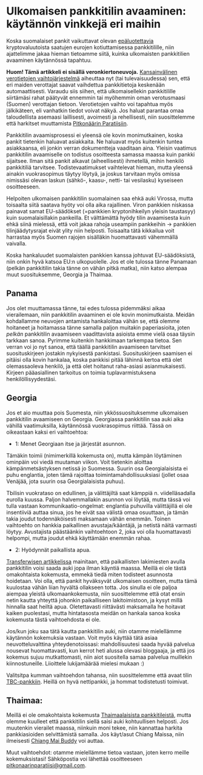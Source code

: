 # Ulkomaisen pankkitilin avaaminen: käytännön vinkkejä eri maihin

Koska suomalaiset pankit vaikuttavat olevan [epäluotettavia](https://forum.bittiraha.fi/t/helsingin-op-jaadytti-tilini-myyntivoittoja-koskevien-talletusten-vuoksi) kryptovaluutoista saatujen eurojen kotiuttamisessa pankkitilille, niin ajattelimme jakaa hieman tietoamme siitä, kuinka ulkomaisten pankkitilien avaaminen käytännössä tapahtuu.

**Huom! Tämä artikkeli ei sisällä veronkiertoneuvoja.** [Kansainvälinen verotietojen vaihtojärjestelmä](https://www.youtube.com/watch?v=qZQ-WkM7puI) aiheuttaa nyt (tai tulevaisuudessa) sen, että eri maiden verottajat saavat vaihdettua pankkitietoja keskenään automaattisesti. Varaudu siis siihen, että ulkomaisellekin pankkitilille siirtämäsi rahat päätyvät ennemmin tai myöhemmin oman verotusmaasi (Suomen) verottajan tietoon. Verotietojen vaihto voi tapahtua myös jälkikäteen, eli vanhatkin tiedot voivat näkyä. Jos haluat parantaa omaa taloudellista asemaasi laillisesti, avoimesti ja rehellisesti, niin suosittelemme että harkitset muuttamista [Pitkonäärin Paratiisiin](http://www.pitkonaarinparatiisi.info/).

Pankkitilin avaamisprosessi ei yleensä ole kovin monimutkainen, koska pankit tietenkin haluavat asiakkaita. Ne haluavat myös kuitenkin tuntea asiakkaansa, eli jonkin verran dokumentteja vaaditaan aina. Yleisin vaatimus pankkitilin avaamiselle on todistus osoitteesta samassa maassa kuin pankki sijaitsee. Ilman sitä pankit alkavat (aiheellisesti) ihmetellä, mihin henkilö pankkitiliä tarvitsee. Todistevaatimukset vaihtelevat hieman, mutta yleensä ainakin vuokrasopimus täytyy löytyä, ja joskus tarvitaan myös omissa nimissäsi olevan laskun (sähkö-, kaasu-, netti- tai vesilasku) kyseiseen osoitteeseen.

Helpoiten ulkomaisen pankkitilin suomalainen saa ehkä auki Virossa, mutta toisaalta siitä saatava hyöty voi olla aika rajallinen. Viron pankkien niskassa painavat samat EU-säädökset (=pankkien kryptonihkeilyn yleisin taustasyy) kuin suomalaisillakin pankeilla. Et välttämättä hyödy tilin avaamisesta kuin ehkä siinä mielessä, että voit jakaa rahoja useampiin pankkeihin -> pankkien tilinjäädytysrajat eivät ylity niin helposti. Toisaalta tätä kikkailua voit harrastaa myös Suomen rajojen sisälläkin huomattavasti vähemmällä vaivalla. 

Koska hankaluudet suomalaisten pankkien kanssa johtuvat EU-säädöksistä, niin onkin hyvä katsoa EU:n ulkopuolelle. Jos et ole tulossa tänne Panamaan (pelkän pankkitilin takia tänne on vähän pitkä matka), niin katso alempaa muut suosituksemme, Georgia ja Thaimaa.

## Panama

Jos olet muuttamassa tänne, tai edes tulossa pidemmäksi aikaa vierailemaan, niin pankkitilin avaaminen ei ole kovin monimutkaista. Meidän kohdallamme neuvojen antamista hankaloittaa vähän se, että olemme hoitaneet ja hoitamassa tänne samalla paljon muitakin paperiasioita, joten _pelkän_ pankkitilin avaamiseen vaadittavista asioista emme vielä osaa täysin tarkkaan sanoa. Pyrimme kuitenkin hankkimaan tarkempaa tietoa. Sen verran voi jo nyt sanoa, että täällä pankkitilin avaamiseen tarvitset suosituskirjeen jostakin nykyisestä pankistasi. Suosituskirjeen saamisen ei pitäisi olla kovin hankalaa, koska pankkisi pitää lähinnä kertoa että olet olemassaoleva henkilö, ja että olet hoitanut raha-asiasi asianmukaisesti. Kirjeen pääasiallinen tarkoitus on toimia tuplavarmistuksena henkilöllisyydestäsi.

## Georgia

Jos et aio muuttaa pois Suomesta, niin ykkössuosituksemme ulkomaisen pankkitilin avaamiseen on Georgia.
Georgiassa pankkitilin saa auki aika vähillä vaatimuksilla, käytännössä vuokrasopimus riittää. Tässä on oikeastaan kaksi eri vaihtoehtoa: 

* 1: Menet Georgiaan itse ja järjestät asunnon. 

Tämäkin toimii (nimimerkillä kokemusta on), mutta kämpän löytäminen ominpäin voi viedä muutaman viikon. Voit tietenkin aloittaa kämpänmetsästyksen netissä jo Suomessa. Suurin osa Georgialaisista ei puhu englantia, joten tämä rajoittaa toimintamahdollisuuksiasi (jollet osaa Venäjää, jota suurin osa Georgialaisista puhuu). 

Tbilisin vuokrataso on edullinen, ja välittäjiltä saat kämppiä n. viidelläsadalla eurolla kuussa. Paljon halvemmallakin asunnon voi löytää, mutta tässä voi tulla vastaan kommunikaatio-ongelmat: englantia puhuvilla välittäjillä ei ole insentiiviä auttaa sinua, jos he eivät saa välistä omaa osuuttaan, ja tämän takia joudut todennäköisesti maksamaan vähän enemmän. Toinen vaihtoehto on hankkia paikallinen avustaja/kääntäjä, ja netistä näitä varmasti löytyy. Avustajista päästäänkin vaihtoehtoon 2, joka voi olla huomattavasti helpompi, mutta joudut ehkä käyttämään enemmän rahaa.

* 2: Hyödynnät paikallista apua. 

[Transferwisen artikkelissa](https://transferwise.com/gb/blog/opening-a-bank-account-in-georgia) mainitaan, että paikallisten lakimiesten avulla pankkitilin voisi saada auki jopa ilman käyntiä maassa. Meillä ei ole tästä omakohtaista kokemusta, emmekä tiedä miten todisteet asunnosta hoidetaan. Voi olla, että pankit hyväksyvät ulkomaisen osoitteen, mutta tämä kuulostaa vähän liian hyvältä ollakseen totta. Jos sinulla ei ole paljoa aiempaa yleistä ulkomaankokemusta, niin suosittelemme että otat ensin netin kautta yhteyttä johonkin paikalliseen lakitoimistoon, ja kysyt millä hinnalla saat heiltä apua. Oletettavasti riittävästi maksamalla he hoitavat kaiken puolestasi, mutta hintatasosta meidän on hankala sanoa koska kokemusta tästä vaihtoehdosta ei ole.

Jos/kun joku saa tätä kautta pankkitilin auki, niin otamme mielellämme käytännön kokemuksia vastaan. Voit myös käyttää tätä asiaa neuvotteluvalttina yhteydenotoissasi: mahdollisuutesi saada hyvää palvelua nousevat huomattavasti, kun kerrot heti alussa olevasi bloggaaja, ja että jos kokemus sujuu mutkattomasti, niin aiot suositella samaa palvelua muillekin kiinnostuneille. Liioittele lukijamäärää mielesi mukaan :)

Valitsitpa kumman vaihtoehdon tahansa, niin suosittelemme että avaat tilin [TBC-pankkiin](http://www.tbcbank.ge/web/en/web/guest/personal-banking). Heillä on hyvä nettipankki, ja hommat todistetusti toimivat.

## Thaimaa:

Meillä ei ole omakohtaista kokemusta [Thaimaalaisista pankkitileistä](https://iglu.net/opening-a-bank-account-in-thailand/), mutta olemme kuulleet että pankkitilin siellä saisi auki kohtuullisen helposti. Jos muutenkin vierailet maassa, niinkuin moni tekee, niin kannattaa harkita pankkiasioiden selvittämistä samalla. Jos käyt/asut Chiang Maissa, niin ilmeisesti [Chiang Mai Buddy](https://chiangmaibuddy.com/how-to-get-a-thai-bank-account/) voi auttaa.

Muut vaihtoehdot: otamme mielellämme tietoa vastaan, joten kerro meille kokemuksistasi! Sähköpostia voi lähettää osoitteeseen [pitkonaarinparatiisi@gmail.com](mailto:pitkonaarinparatiisi@gmail.com).
